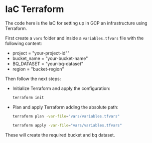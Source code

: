 # IaC Terraform

The code here is the IaC for setting up in GCP an infrastructure using Terraform.

First create a `vars` folder and inside a `variables.tfvars` file with the following content:

- project = "your-project-id""
- bucket_name = "your-bucket-name"
- BQ_DATASET = "your-bq-dataset"
- region = "bucket-region"

Then follow the next steps:

- Initialize Terraform and apply the configuration:

    ```bash
    terraform init
    ```

- Plan and apply Terraform adding the absolute path:

    ```bash
    terraform plan -var-file="vars/variables.tfvars"
    ```

    ```bash
    terraform apply -var-file="vars/variables.tfvars"
    ```

These will create the required bucket and bq dataset.
